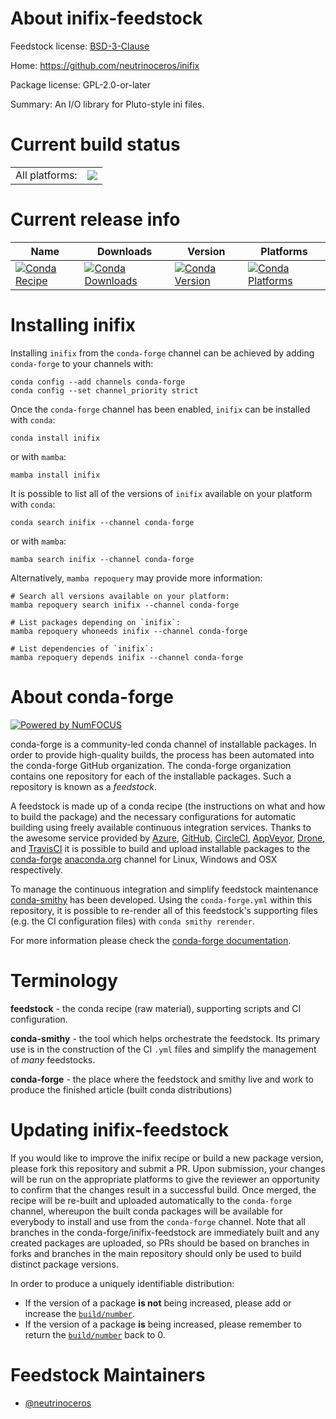 About inifix-feedstock
======================

Feedstock license: [BSD-3-Clause](https://github.com/conda-forge/inifix-feedstock/blob/main/LICENSE.txt)

Home: https://github.com/neutrinoceros/inifix

Package license: GPL-2.0-or-later

Summary: An I/O library for Pluto-style ini files.

Current build status
====================


<table><tr><td>All platforms:</td>
    <td>
      <a href="https://dev.azure.com/conda-forge/feedstock-builds/_build/latest?definitionId=23833&branchName=main">
        <img src="https://dev.azure.com/conda-forge/feedstock-builds/_apis/build/status/inifix-feedstock?branchName=main">
      </a>
    </td>
  </tr>
</table>

Current release info
====================

| Name | Downloads | Version | Platforms |
| --- | --- | --- | --- |
| [![Conda Recipe](https://img.shields.io/badge/recipe-inifix-green.svg)](https://anaconda.org/conda-forge/inifix) | [![Conda Downloads](https://img.shields.io/conda/dn/conda-forge/inifix.svg)](https://anaconda.org/conda-forge/inifix) | [![Conda Version](https://img.shields.io/conda/vn/conda-forge/inifix.svg)](https://anaconda.org/conda-forge/inifix) | [![Conda Platforms](https://img.shields.io/conda/pn/conda-forge/inifix.svg)](https://anaconda.org/conda-forge/inifix) |

Installing inifix
=================

Installing `inifix` from the `conda-forge` channel can be achieved by adding `conda-forge` to your channels with:

```
conda config --add channels conda-forge
conda config --set channel_priority strict
```

Once the `conda-forge` channel has been enabled, `inifix` can be installed with `conda`:

```
conda install inifix
```

or with `mamba`:

```
mamba install inifix
```

It is possible to list all of the versions of `inifix` available on your platform with `conda`:

```
conda search inifix --channel conda-forge
```

or with `mamba`:

```
mamba search inifix --channel conda-forge
```

Alternatively, `mamba repoquery` may provide more information:

```
# Search all versions available on your platform:
mamba repoquery search inifix --channel conda-forge

# List packages depending on `inifix`:
mamba repoquery whoneeds inifix --channel conda-forge

# List dependencies of `inifix`:
mamba repoquery depends inifix --channel conda-forge
```


About conda-forge
=================

[![Powered by
NumFOCUS](https://img.shields.io/badge/powered%20by-NumFOCUS-orange.svg?style=flat&colorA=E1523D&colorB=007D8A)](https://numfocus.org)

conda-forge is a community-led conda channel of installable packages.
In order to provide high-quality builds, the process has been automated into the
conda-forge GitHub organization. The conda-forge organization contains one repository
for each of the installable packages. Such a repository is known as a *feedstock*.

A feedstock is made up of a conda recipe (the instructions on what and how to build
the package) and the necessary configurations for automatic building using freely
available continuous integration services. Thanks to the awesome service provided by
[Azure](https://azure.microsoft.com/en-us/services/devops/), [GitHub](https://github.com/),
[CircleCI](https://circleci.com/), [AppVeyor](https://www.appveyor.com/),
[Drone](https://cloud.drone.io/welcome), and [TravisCI](https://travis-ci.com/)
it is possible to build and upload installable packages to the
[conda-forge](https://anaconda.org/conda-forge) [anaconda.org](https://anaconda.org/)
channel for Linux, Windows and OSX respectively.

To manage the continuous integration and simplify feedstock maintenance
[conda-smithy](https://github.com/conda-forge/conda-smithy) has been developed.
Using the ``conda-forge.yml`` within this repository, it is possible to re-render all of
this feedstock's supporting files (e.g. the CI configuration files) with ``conda smithy rerender``.

For more information please check the [conda-forge documentation](https://conda-forge.org/docs/).

Terminology
===========

**feedstock** - the conda recipe (raw material), supporting scripts and CI configuration.

**conda-smithy** - the tool which helps orchestrate the feedstock.
                   Its primary use is in the construction of the CI ``.yml`` files
                   and simplify the management of *many* feedstocks.

**conda-forge** - the place where the feedstock and smithy live and work to
                  produce the finished article (built conda distributions)


Updating inifix-feedstock
=========================

If you would like to improve the inifix recipe or build a new
package version, please fork this repository and submit a PR. Upon submission,
your changes will be run on the appropriate platforms to give the reviewer an
opportunity to confirm that the changes result in a successful build. Once
merged, the recipe will be re-built and uploaded automatically to the
`conda-forge` channel, whereupon the built conda packages will be available for
everybody to install and use from the `conda-forge` channel.
Note that all branches in the conda-forge/inifix-feedstock are
immediately built and any created packages are uploaded, so PRs should be based
on branches in forks and branches in the main repository should only be used to
build distinct package versions.

In order to produce a uniquely identifiable distribution:
 * If the version of a package **is not** being increased, please add or increase
   the [``build/number``](https://docs.conda.io/projects/conda-build/en/latest/resources/define-metadata.html#build-number-and-string).
 * If the version of a package **is** being increased, please remember to return
   the [``build/number``](https://docs.conda.io/projects/conda-build/en/latest/resources/define-metadata.html#build-number-and-string)
   back to 0.

Feedstock Maintainers
=====================

* [@neutrinoceros](https://github.com/neutrinoceros/)

